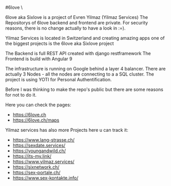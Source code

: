 #6love \

6love aka Sixlove is a project of Evren Yilmaz  (Yilmaz Services) 
The Repositorys of 6love backend and frontend are private. For security reasons, there is no change actually to have a look in :=).

Yilmaz Services is located in Switzerland and creating amazing apps one of the biggest projects is the 6love aka Sixlove project

The Backend is full REST API created with django restframework
The Frontend is build with Angular 9

The infrastructure is running on Google behind a layer 4 balancer. There are actually 3 Nodes - all the nodes are connecting to a a SQL cluster. 
The project is using YOTI for Personal Authentification. 

Before I was thinking to make the repo's public but there are some reasons for not to do it.

Here you can check the pages:
* https://6love.ch 
* https://6love.ch/maps

Yilmaz services has also more Projects here u can track it:

* https://www.lang-strasse.ch/
* https://sexdate.services/
* https://youngandwild.ch/
* https://its-my.link/
* https://www.yilmaz.services/
* https://sixnetwork.ch/
* https://sex-portale.ch/
* https://www.sex-kontakte.info/
